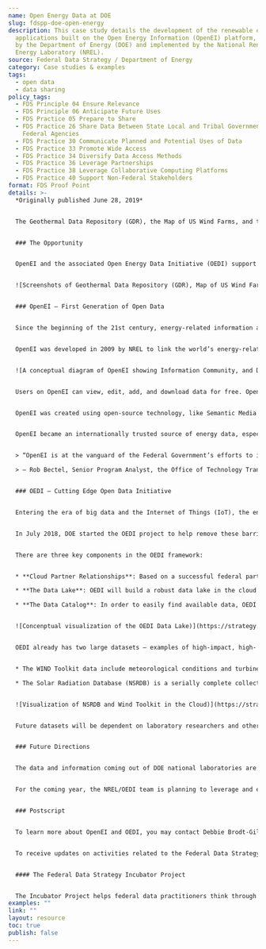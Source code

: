 ```yaml
---
name: Open Energy Data at DOE
slug: fdspp-doe-open-energy
description: This case study details the development of the renewable energy
  applications built on the Open Energy Information (OpenEI) platform, sponsored
  by the Department of Energy (DOE) and implemented by the National Renewable
  Energy Laboratory (NREL).
source: Federal Data Strategy / Department of Energy
category: Case studies & examples
tags:
  - open data
  - data sharing
policy_tags:
  - FDS Principle 04 Ensure Relevance
  - FDS Principle 06 Anticipate Future Uses
  - FDS Practice 05 Prepare to Share
  - FDS Practice 26 Share Data Between State Local and Tribal Governments and
    Federal Agencies
  - FDS Practice 30 Communicate Planned and Potential Uses of Data
  - FDS Practice 33 Promote Wide Access
  - FDS Practice 34 Diversify Data Access Methods
  - FDS Practice 36 Leverage Partnerships
  - FDS Practice 38 Leverage Collaborative Computing Platforms
  - FDS Practice 40 Support Non-Federal Stakeholders
format: FDS Proof Point
details: >-
  *Originally published June 28, 2019*


  The Geothermal Data Repository (GDR), the Map of US Wind Farms, and the Regulatory and Permitting Information Desktop Toolkit (RAPID). What do they have in common? They are all about renewable energy and they are all free applications built on the Open Energy Information (OpenEI) platform, sponsored by the Department of Energy (DOE) and implemented by the National Renewable Energy Laboratory (NREL).


  ### The Opportunity


  OpenEI and the associated Open Energy Data Initiative (OEDI) support DOE’s fulfillment of open government tenets: transparency, public participation, and collaboration. They aim to improve and automate access to high-value energy datasets across the DOE’s programs, offices, and national laboratories. OpenEI and OEDI strive to provide open data and make data actionable and discoverable by government staff, researchers, industry, and the public, thereby enabling more new datasets to be created, accelerating analysis, empowering game changing innovations, and growing businesses.


  ![Screenshots of Geothermal Data Repository (GDR), Map of US Wind Farms, and Regulatory and Permitting Information Desktop Toolkit (RAPID)](https://strategy.data.gov/assets/img/posts/2019-06-28-image001.jpg "Screenshots of the Geothermal Data Repository (GDR), the Map of US Wind Farms, and the Regulatory and Permitting Information Desktop Toolkit (RAPID)")


  ### OpenEI – First Generation of Open Data


  Since the beginning of the 21st century, energy-related information and data have grown exponentially around the world, from Research & Development (R&D) data to market trends to policy developments. However, these valuable resources were dispersed among numerous individuals and organizations, available in widely disparate formats, and highly variable in quality and usefulness.


  OpenEI was developed in 2009 by NREL to link the world’s energy-related information and data with the energy community (e.g., policy makers, developers, researchers in the national laboratories, and industry). The platform is geared toward facilitating access to data and empowers the energy community to use and contribute to the collection of information and data.


  ![A conceptual diagram of OpenEI showing Information Community, and Data supported with a Wiki, Linked Open Data, and Open Government Standards](https://strategy.data.gov/assets/img/posts/2019-06-28-image004.png "A conceptual diagram of OpenEI showing Information Community, and Data supported with a Wiki, Linked Open Data, and Open Government Standards.")


  Users on OpenEI can view, edit, add, and download data for free. OpenEI has more than 1,700 datasets, both acquired and generated, across all major sectors, such as geothermal, wind, water, solar, biomass, hydrogen, buildings and smart grid. It also enables the development of derived data like the Utility Rate Database (URDB), contributed data, and data catalogs. More can be found at[openei.org/wiki/Data](https://openei.org/wiki/Data).


  OpenEI was created using open-source technology, like Semantic Media Wiki, as the base platform and employs a custom data access feature that provides access to the public and connects data with external platforms (like Data.gov). NREL calls this custom and reusable code “XDR” (aka. Customized Data Repository), which has similar functionality to CKAN, the powerful open source data portal platform. Thanks to this approach, many developers have been able to build applications on OpenEI (e.g, GDR, RAPID and the Map of U.S. Wind Farms, as mentioned above).


  OpenEI became an internationally trusted source of energy data, especially for data related to renewable energy and energy efficiency. Over the period of May 2018 to April 2019, OpenEI has 2.46 million pageviews, referred in over 3,000 Facebook articles, over 21,500 downloads, and 831, 600 users from every single country on Earth.


  > “OpenEI is at the vanguard of the Federal Government’s efforts to increase transparency, portability, and usability of information produced at the National Laboratories. The OpenEI team, at the National Renewable Energy Laboratory, is the best in class with exceptional knowledge, skills, and experience. They are my go-to team when I need to develop federated or distributable information solutions for customers across the Nation.”\

  > — Rob Bectel, Senior Program Analyst, the Office of Technology Transitions (OTT)


  ### OEDI – Cutting Edge Open Data Initiative


  Entering the era of big data and the Internet of Things (IoT), the energy community faces a new set of challenges: many researchers have difficulty accessing and utilizing big data and complex data because 1) data can be difficult to find and use, 2) data aren’t publicly available, 3) data are rarely in standard sizes or formats, and 4) large data sets can be costly to store and manage.


  In July 2018, DOE started the OEDI project to help remove these barriers and improve accessibility for analysts and researchers. The platform, built on the foundation of OpenEI, will enable improved open data access and help energy scientists and analysts explore, mash-up, and analyze data. The new framework will speed innovation, facilitate rapid computation, catalog data assets, and allow the public to contribute data.


  There are three key components in the OEDI framework:


  * **Cloud Partner Relationships**: Based on a successful federal partnership at NOAA with a variety of cloud hosting vendors, OEDI will build similar partner agreements with all major cloud hosting vendors including Amazon Web Services (AWS), Google, IBM, Microsoft Azure, and Open Commons consortium. These partnerships will enable big data to be openly shared with the energy community.

  * **The Data Lake**: OEDI will build a robust data lake in the cloud to enable faster, easier, more advanced analysis and computation to accelerate novel data mash-ups, analysis, and innovation. It will support next-generation research and analysis by allowing researchers to analyze big data without making expensive hardware investments (i.e. supercomputers).

  * **The Data Catalog**: In order to easily find available data, OEDI is creating a data catalog that merges data from multiple cloud hosting locations. The catalog will include information about the data and data owner, licensing information, provenance, links to all relevant data locations (if the data is housed on multiple cloud hosting vendor sites), and other metadata. The catalog will be designed to get users to the data as quickly as possible.


  ![Concenptual visualization of the OEDI Data Lake)](https://strategy.data.gov/assets/img/posts/2019-06-28-image005.png "Concenptual visualization of the OEDI Data Lake")


  OEDI already has two large datasets — examples of high-impact, high- demand resource data:


  * The WIND Toolkit data include meteorological conditions and turbine power for more than 126,000 sites in the continental United States for the years 2007–2013.

  * The Solar Radiation Database (NSRDB) is a serially complete collection of hourly and half-hourly values of the three most common measurements of solar radiation—global horizontal, direct normal, and diffuse horizontal irradiance—and meteorological data.


  ![Visualization of NSRDB and Wind Toolkit in the Cloud)](https://strategy.data.gov/assets/img/posts/2019-06-28-image006.png "Visualization of NSRDB and Wind Toolkit in the Cloud")


  Future datasets will be dependent on laboratory researchers and other stakeholders. Criteria for OEDI datasets include usefulness to a broad audience and researchers who will support the inclusion of their data. Initial plans will focus on additional resource and technology data (such as solar, wind, geothermal, water, bioenergy, and transportation), utility rates, technology performance data, materials and market data, information from cities and states, and data related to grid systems.


  ### Future Directions


  The data and information coming out of DOE national laboratories are valuable assets. OEDI gives laboratory staff a platform through which they can easily share datasets with the public. Access to big data analytics and computation in the cloud will enable innovation and data mash-ups like never before. Using key analysis tools only found in the cloud, researchers can analyze data faster and industry can leverage large-scale federal datasets in new ways. “Through this program, the Office of Energy Efficiency and Renewable Energy (EERE) will make more widely available the largest and most highly trafficked datasets it maintains,” said Solar Energy Technologies Office program manager Garrett Nilsen. “This will make it easier to find and compare energy data across the country and allow America’s talented academic, national lab, and industrial researchers to develop new innovative products, make scientific discoveries, and create more value from federal research dollars.”


  For the coming year, the NREL/OEDI team is planning to leverage and expand the data catalog on OpenEI and utilize it for OEDI – providing access to big data. They are working to secure new big data sets that are currently not accessible to the public. Furthermore, they are partnering with the Linux Foundation’s LF Energy to build an open source community around this project.


  ### Postscript


  To learn more about OpenEI and OEDI, you may contact Debbie Brodt-Giles, Director at DOE/NREL, at [Debbie.brodt.giles@nrel.gov](mailto:Debbie.brodt.giles@nrel.gov).


  To receive updates on activities related to the Federal Data Strategy, please [sign up for the newsletter](https://public.govdelivery.com/accounts/USGSA/subscribers/new?topic_id=USGSA_756).


  #### The Federal Data Strategy Incubator Project


  The Incubator Project helps federal data practitioners think through how to improve government services, enabling the public to get the most out of federal data. This Proof Point and others will highlight the many successes and challenges data innovators face every day, revealing valuable lessons learned to share with data practitioners throughout government.
examples: ""
link: ""
layout: resource
toc: true
publish: false
---
```

